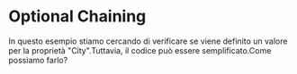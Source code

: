 # Optional Chaining

In questo esempio stiamo cercando di verificare se viene definito un valore per la proprietà "City".Tuttavia, il codice può essere semplificato.Come possiamo farlo?